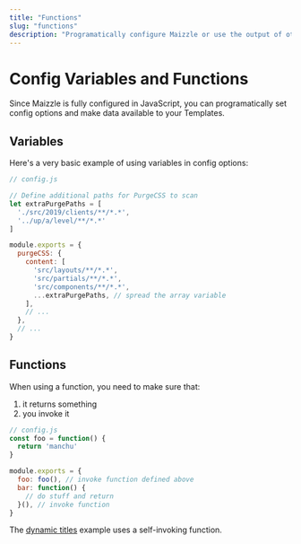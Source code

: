 ```yaml
---
title: "Functions"
slug: "functions"
description: "Programatically configure Maizzle or use the output of other Node.js packages as variables in your email templates"
---
```


# Config Variables and Functions

Since Maizzle is fully configured in JavaScript, you can programatically set config options and make data available to your Templates.

## Variables

Here's a very basic example of using variables in config options:

```js
// config.js

// Define additional paths for PurgeCSS to scan
let extraPurgePaths = [
  './src/2019/clients/**/*.*',
  '../up/a/level/**/*.*'
]

module.exports = {
  purgeCSS: {
    content: [
      'src/layouts/**/*.*',
      'src/partials/**/*.*',
      'src/components/**/*.*',
      ...extraPurgePaths, // spread the array variable
    ],
    // ...
  },
  // ...
}
```

## Functions

When using a function, you need to make sure that:

1. it returns something
2. you invoke it

```js
// config.js
const foo = function() {
  return 'manchu'
}

module.exports = {
  foo: foo(), // invoke function defined above
  bar: function() {
    // do stuff and return
  }(), // invoke function
}
```

The [dynamic titles](/docs/title/#global-dynamic-titles) example uses a self-invoking function.
